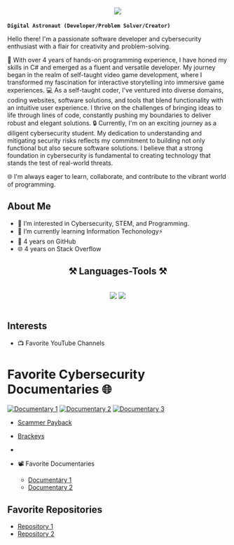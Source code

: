 
<h1 align="center">
    <img src="https://readme-typing-svg.herokuapp.com/?font=Righteous&size=35&center=true&vCenter=true&width=500&height=70&duration=5000&lines=Hello+Everyone!+👋;+I'm+🧑‍🚀+Conie+151!;" />
</h1>

**`Digital Astronaut (Developer/Problem Solver/Creator)`**

Hello there! I'm a passionate software developer and cybersecurity enthusiast with a flair for creativity and problem-solving.

🚀 With over 4 years of hands-on programming experience, I have honed my skills in C# and emerged as a fluent and versatile developer. My journey began in the realm of self-taught video game development, where I transformed my fascination for interactive storytelling into immersive game experiences.
💻 As a self-taught coder, I've ventured into diverse domains, coding websites, software solutions, and tools that blend functionality with an intuitive user experience. I thrive on the challenges of bringing ideas to life through lines of code, constantly pushing my boundaries to deliver robust and elegant solutions.
🔒 Currently, I'm on an exciting journey as a diligent cybersecurity student. My dedication to understanding and mitigating security risks reflects my commitment to building not only functional but also secure software solutions. I believe that a strong foundation in cybersecurity is fundamental to creating technology that stands the test of real-world threats.

🌐 I'm always eager to learn, collaborate, and contribute to the vibrant world of programming.

## About Me
- 👀 I’m interested in Cybersecurity, STEM, and Programming.
- 🌱 I’m currently learning Information Techonology⚡
- 📅 4 years on GitHub
- 🌐 4 years on Stack Overflow

<h2 align="center">⚒️ Languages-Tools ⚒️</h2>
<br/>
<div align="center">
    <img src="https://skillicons.dev/icons?i=react,html,css,vscode,github,figma,git" />
    <img src="https://skillicons.dev/icons?i=nodejs,python,javascript,firebase,c#,java" /><br>
</div>
<br/>


## Interests

- 📺 Favorite YouTube Channels

# Favorite Cybersecurity Documentaries 🌐

[![Documentary 1]([thumbnail_url_1](https://i.ytimg.com/vi_webp/-TSj7t9WxtY/movieposter_en.webp))]([link_to_doc_1](https://www.youtube.com/watch?v=-TSj7t9WxtY&pp=ygULY2l0aXplbmZvdXI%3D))
[![Documentary 2](thumbnail_url_2)](link_to_doc_2)
[![Documentary 3](thumbnail_url_3)](link_to_doc_3)



  - [Scammer Payback](https://www.youtube.com/@ScammerPayback)
  - [Brackeys](https://www.youtube.com/@Brackeys)
  - 

- 📽️ Favorite Documentaries
  - [Documentary 1](link_to_doc_1)
  - [Documentary 2](link_to_doc_2)

## Favorite Repositories

- [Repository 1](link_to_repo_1)
- [Repository 2](link_to_repo_2)

<!---
conie151/conie151 is a ✨ special ✨ repository because its `README.md` (this file) appears on your GitHub profile.
You can click the Preview link to take a look at your changes.
--->
